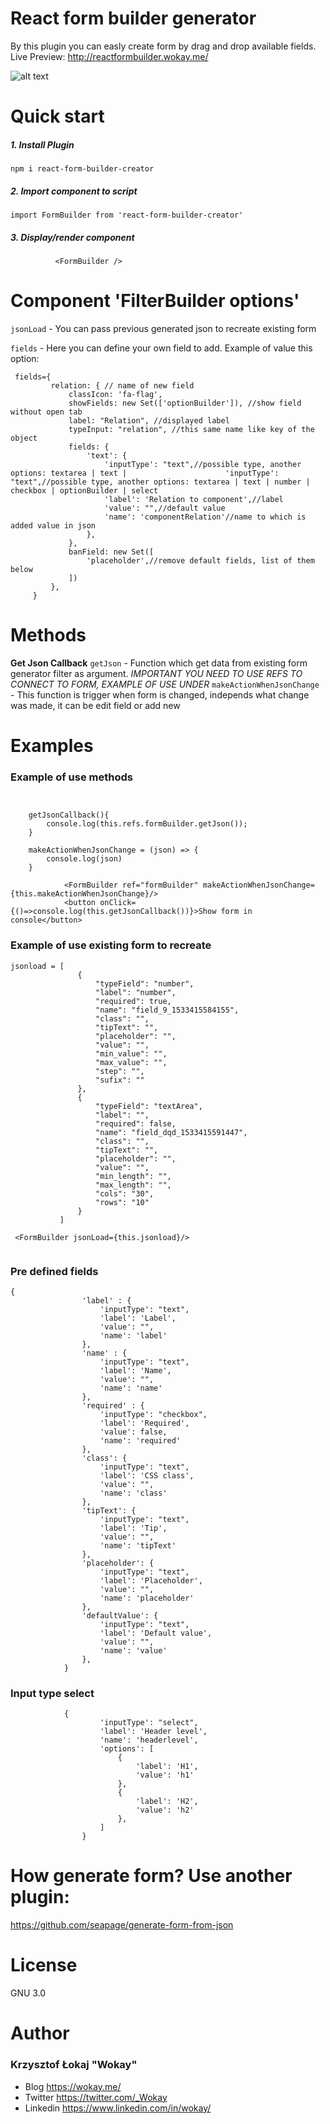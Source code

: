 # React form builder generator
By this plugin you can easly create form by drag and drop available fields.
Live Preview: http://reactformbuilder.wokay.me/

![alt text](https://wokay.me/uploads/1533415655.gif)


# Quick start
##### 1. Install Plugin
`npm i react-form-builder-creator`
##### 2. Import component to script
`import FormBuilder from 'react-form-builder-creator'`
##### 3. Display/render component
```
          <FormBuilder />
```

# Component 'FilterBuilder options'

`jsonLoad` - You can pass previous generated json to recreate existing form

`fields` - Here you can define your own field to add. Example of value this option:
```
 fields={
         relation: { // name of new field
             classIcon: 'fa-flag',
             showFields: new Set(['optionBuilder']), //show field without open tab
             label: "Relation", //displayed label
             typeInput: "relation", //this same name like key of the object
             fields: {
                 'text': {
                     'inputType': "text",//possible type, another options: textarea | text |                      'inputType': "text",//possible type, another options: textarea | text | number | checkbox | optionBuilder | select
                     'label': 'Relation to component',//label
                     'value': "",//default value
                     'name': 'componentRelation'//name to which is added value in json
                 },
             },
             banField: new Set([
                 'placeholder',//remove default fields, list of them below
             ])
         },
     }
```
# Methods
**Get Json Callback**
`getJson` - Function which get data from existing form generator filter as argument. _IMPORTANT YOU NEED TO USE REFS TO CONNECT TO FORM, EXAMPLE OF USE UNDER_
`makeActionWhenJsonChange` - This function is trigger when form is changed, independs what change was made, it can be edit field or add new

# Examples
### Example of use methods
```


    getJsonCallback(){
        console.log(this.refs.formBuilder.getJson());
    }

    makeActionWhenJsonChange = (json) => {
        console.log(json)
    }
 
            <FormBuilder ref="formBuilder" makeActionWhenJsonChange={this.makeActionWhenJsonChange}/>
            <button onClick={()=>console.log(this.getJsonCallback())}>Show form in console</button>

```
### Example of use existing form to recreate
```
jsonload = [
               {
                   "typeField": "number",
                   "label": "number",
                   "required": true,
                   "name": "field_9_1533415584155",
                   "class": "",
                   "tipText": "",
                   "placeholder": "",
                   "value": "",
                   "min_value": "",
                   "max_value": "",
                   "step": "",
                   "sufix": ""
               },
               {
                   "typeField": "textArea",
                   "label": "",
                   "required": false,
                   "name": "field_dqd_1533415591447",
                   "class": "",
                   "tipText": "",
                   "placeholder": "",
                   "value": "",
                   "min_length": "",
                   "max_length": "",
                   "cols": "30",
                   "rows": "10"
               }
           ]

 <FormBuilder jsonLoad={this.jsonload}/>
            
```
### Pre defined fields
```
{
                'label' : {
                    'inputType': "text",
                    'label': 'Label',
                    'value': "",
                    'name': 'label'
                },
                'name' : {
                    'inputType': "text",
                    'label': 'Name',
                    'value': "",
                    'name': 'name'
                },
                'required' : {
                    'inputType': "checkbox",
                    'label': 'Required',
                    'value': false,
                    'name': 'required'
                },
                'class': {
                    'inputType': "text",
                    'label': 'CSS class',
                    'value': "",
                    'name': 'class'
                },
                'tipText': {
                    'inputType': "text",
                    'label': 'Tip',
                    'value': "",
                    'name': 'tipText'
                },
                'placeholder': {
                    'inputType': "text",
                    'label': 'Placeholder',
                    'value': "",
                    'name': 'placeholder'
                },
                'defaultValue': {
                    'inputType': "text",
                    'label': 'Default value',
                    'value': "",
                    'name': 'value'
                },
            }  
```

### Input type select
```
            {
                    'inputType': "select",
                    'label': 'Header level',
                    'name': 'headerlevel',
                    'options': [
                        {
                            'label': 'H1',
                            'value': 'h1'
                        },
                        {
                            'label': 'H2',
                            'value': 'h2'
                        },
                    ]
                }
```

# How generate form? Use another plugin:
https://github.com/seapage/generate-form-from-json

# License
GNU 3.0

# Author

### Krzysztof Łokaj "Wokay"
- Blog https://wokay.me/
- Twitter https://twitter.com/_Wokay
- Linkedin https://www.linkedin.com/in/wokay/
